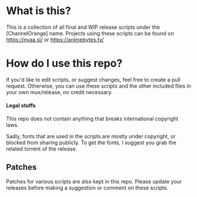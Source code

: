# What is this?

This is a collection of all final and WIP release scripts under the [ChannelOrange] name.
Projects using these scripts can be found on https://nyaa.si/ or https://animebytes.tv/

# How do I use this repo?

If you'd like to edit scripts, or suggest changes, feel free to create a pull request.
Otherwise, you can use these scripts and the other included files in your own mux/release, no credit necessary.

#### Legal stuffs

This repo does not contain anything that breaks international copyright laws.

Sadly, fonts that are used in the scripts are mostly under copyright, or blocked from sharing publicly. To get the fonts, I suggest you grab the related torrent of the release.

## Patches

Patches for various scripts are also kept in this repo. Please update your releases before making a suggestion or comment on these scripts.

